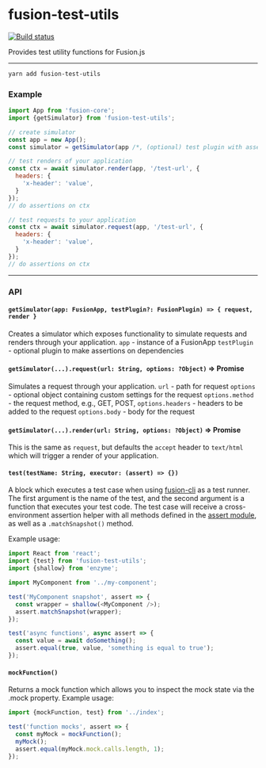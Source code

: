 # fusion-test-utils

[![Build status](https://badge.buildkite.com/830e5ff24d46977835ad18ae693019740e07413e091581905e.svg?branch=master)](https://buildkite.com/uberopensource/fusion-test-utils)

Provides test utility functions for Fusion.js

---

```sh
yarn add fusion-test-utils
```

### Example

```js
import App from 'fusion-core';
import {getSimulator} from 'fusion-test-utils';

// create simulator
const app = new App();
const simulator = getSimulator(app /*, (optional) test plugin with assertions on dependencies */);

// test renders of your application
const ctx = await simulator.render(app, '/test-url', {
  headers: {
    'x-header': 'value',
  }
});
// do assertions on ctx

// test requests to your application
const ctx = await simulator.request(app, '/test-url', {
  headers: {
    'x-header': 'value',
  }
});
// do assertions on ctx
```

---

### API

#### `getSimulator(app: FusionApp, testPlugin?: FusionPlugin) => { request, render }`

Creates a simulator which exposes functionality to simulate requests and renders through your application.
`app` - instance of a FusionApp
`testPlugin` - optional plugin to make assertions on dependencies

#### `getSimulator(...).request(url: String, options: ?Object)` => Promise<ctx>

Simulates a request through your application.
`url` - path for request
`options` - optional object containing custom settings for the request
`options.method` - the request method, e.g., GET, POST,
`options.headers` - headers to be added to the request
`options.body` - body for the request

#### `getSimulator(...).render(url: String, options: ?Object)` => Promise<ctx>

This is the same as `request`, but defaults the `accept` header to `text/html` which will trigger a render of your application.

#### `test(testName: String, executor: (assert) => {})`

A block which executes a test case when using [fusion-cli](https://github.com/fusionjs/fusion-cli) as a test runner. The first argument is the name of the test, and the second argument is a function that executes your test code. The test case will receive a cross-environment assertion helper with all methods defined in the [assert module](https://nodejs.org/api/assert.html), as well as a `.matchSnapshot()` method.

Example usage:
```js
import React from 'react';
import {test} from 'fusion-test-utils';
import {shallow} from 'enzyme';

import MyComponent from '../my-component';

test('MyComponent snapshot', assert => {
  const wrapper = shallow(<MyComponent />);
  assert.matchSnapshot(wrapper);
});

test('async functions', async assert => {
  const value = await doSomething();
  assert.equal(true, value, 'something is equal to true');
});
```

#### `mockFunction()`

Returns a mock function which allows you to inspect the mock state via the .mock property.
Example usage:
```js
import {mockFunction, test} from '../index';

test('function mocks', assert => {
  const myMock = mockFunction();
  myMock();
  assert.equal(myMock.mock.calls.length, 1);
});
```
